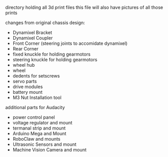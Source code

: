 directory holding all 3d print files 
this file will also have pictures of all those prints

changes from original chassis design:
<ul>
<li> Dynamixel Bracket
<li> Dynamixel Coupler
<li> Front Corner (steering joints to accomidate dynamixel)
<li> Rear Corner
<li> fixed knuckle for holding gearmotors
<li> steering knuckle for holding gearmotors
<li> wheel hub
<li> wheel
<li> dedents for setscrews
<li> servo parts
<li> drive modules
<li> battery mount
<li> M3 Nut Installation tool
</ul>

additional parts for Audacity
<ul> 
<li> power control panel
<li> voltage regulator and mount
<li> termanal strip and mount
<li> Arduino Mega and Mount
<li> RoboClaw and mounts
<li> Ultrasonic Sensors and mount
<li> Machine Vision Camera and mount
</ul>
